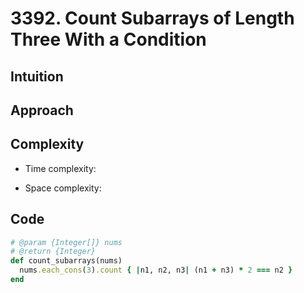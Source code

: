 # 3392. Count Subarrays of Length Three With a Condition

## Intuition

## Approach
<!-- Describe your approach to solving the problem. -->

## Complexity

- Time complexity:
<!-- Add your time complexity here, e.g. $$O(n)$$ -->

- Space complexity:
<!-- Add your space complexity here, e.g. $$O(n)$$ -->

## Code

```ruby
# @param {Integer[]} nums
# @return {Integer}
def count_subarrays(nums)
  nums.each_cons(3).count { |n1, n2, n3| (n1 + n3) * 2 === n2 }
end
```
